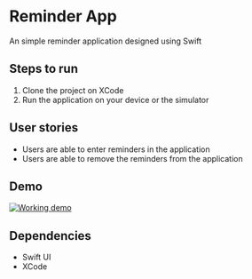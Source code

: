 # Reminder App
An simple reminder application designed using Swift

## Steps to run 
1. Clone the project on XCode 
2. Run the application on your device or the simulator  

## User stories
- Users are able to enter reminders in the application 
- Users are able to remove the reminders from the application 


## Demo 
[![Working demo](https://img.youtube.com/vi/IP4FBiz4aEw/0.jpg)](https://www.youtube.com/watch?v=IP4FBiz4aEw)

## Dependencies 
- Swift UI
- XCode 
